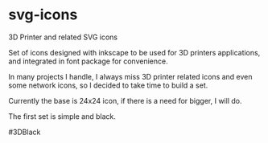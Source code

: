 # svg-icons
3D Printer and related SVG icons

Set of icons designed with inkscape to be used for 3D printers applications, and integrated in font package for convenience.

In many projects I handle, I always miss 3D printer related icons and even some network icons, so I decided to take time to build a set. 

Currently the base is 24x24 icon, if there is a need for bigger, I will do.   

The first set is simple and black.

#3DBlack
